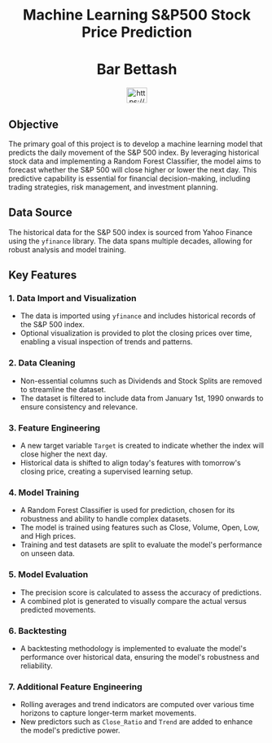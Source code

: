 
<h1 align="center">Machine Learning S&P500 Stock Price Prediction</h1>
<h1 align="center">Bar Bettash </h1>
<p align="center">
<a href="https://www.linkedin.com/in/barbettash/" target="blank"><img align="center" src="https://raw.githubusercontent.com/rahuldkjain/github-profile-readme-generator/master/src/images/icons/Social/linked-in-alt.svg" alt="https://www.linkedin.com/in/barbettash/" height="30" width="40" /></a>
</p>


## Objective
The primary goal of this project is to develop a machine learning model that predicts the daily movement of the S&P 500 index. By leveraging historical stock data and implementing a Random Forest Classifier, the model aims to forecast whether the S&P 500 will close higher or lower the next day. This predictive capability is essential for financial decision-making, including trading strategies, risk management, and investment planning.

## Data Source
The historical data for the S&P 500 index is sourced from Yahoo Finance using the `yfinance` library. The data spans multiple decades, allowing for robust analysis and model training.

## Key Features

### 1. Data Import and Visualization
- The data is imported using `yfinance` and includes historical records of the S&P 500 index.
- Optional visualization is provided to plot the closing prices over time, enabling a visual inspection of trends and patterns.

### 2. Data Cleaning
- Non-essential columns such as Dividends and Stock Splits are removed to streamline the dataset.
- The dataset is filtered to include data from January 1st, 1990 onwards to ensure consistency and relevance.

### 3. Feature Engineering
- A new target variable `Target` is created to indicate whether the index will close higher the next day.
- Historical data is shifted to align today's features with tomorrow's closing price, creating a supervised learning setup.

### 4. Model Training
- A Random Forest Classifier is used for prediction, chosen for its robustness and ability to handle complex datasets.
- The model is trained using features such as Close, Volume, Open, Low, and High prices.
- Training and test datasets are split to evaluate the model's performance on unseen data.

### 5. Model Evaluation
- The precision score is calculated to assess the accuracy of predictions.
- A combined plot is generated to visually compare the actual versus predicted movements.

### 6. Backtesting
- A backtesting methodology is implemented to evaluate the model's performance over historical data, ensuring the model's robustness and reliability.

### 7. Additional Feature Engineering
- Rolling averages and trend indicators are computed over various time horizons to capture longer-term market movements.
- New predictors such as `Close_Ratio` and `Trend` are added to enhance the model's predictive power.

